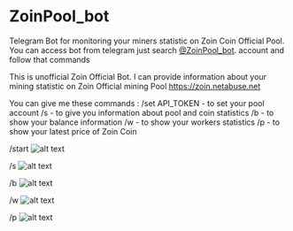 # ZoinPool_bot
Telegram Bot for monitoring your miners statistic on Zoin Coin Official Pool. You can access bot from telegram just search [@ZoinPool_bot](https://telegram.me/ZoinPool_bot). account and follow that commands

This is unofficial Zoin Official Bot. I can provide information about your mining statistic on Zoin Official mining Pool https://zoin.netabuse.net

You can give me these commands :
/set API_TOKEN - to set your pool account
/s - to give you information about pool and coin statistics
/b - to show your balance information
/w - to show your workers statistics
/p - to show your latest price of Zoin Coin


/start
![alt text](https://raw.githubusercontent.com/adityudhna/ZoinPool_bot/master/start.png)

/s
![alt text](https://raw.githubusercontent.com/adityudhna/ZoinPool_bot/master/s.png)

/b
![alt text](https://raw.githubusercontent.com/adityudhna/ZoinPool_bot/master/b.png)

/w
![alt text](https://raw.githubusercontent.com/adityudhna/ZoinPool_bot/master/w.png)

/p
![alt text](https://raw.githubusercontent.com/adityudhna/ZoinPool_bot/master/p.png)
